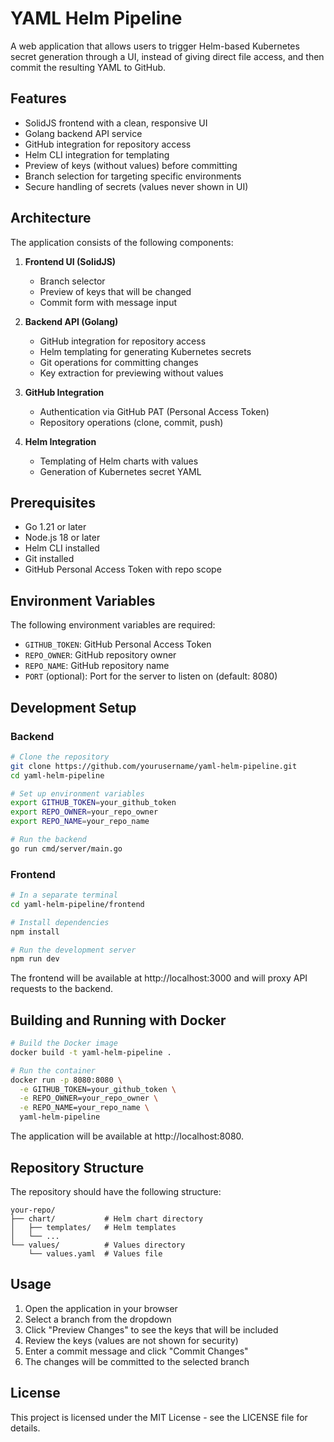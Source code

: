 # YAML Helm Pipeline

A web application that allows users to trigger Helm-based Kubernetes secret generation through a UI, instead of giving direct file access, and then commit the resulting YAML to GitHub.

## Features

- SolidJS frontend with a clean, responsive UI
- Golang backend API service
- GitHub integration for repository access
- Helm CLI integration for templating
- Preview of keys (without values) before committing
- Branch selection for targeting specific environments
- Secure handling of secrets (values never shown in UI)

## Architecture

The application consists of the following components:

1. **Frontend UI (SolidJS)**
   - Branch selector
   - Preview of keys that will be changed
   - Commit form with message input

2. **Backend API (Golang)**
   - GitHub integration for repository access
   - Helm templating for generating Kubernetes secrets
   - Git operations for committing changes
   - Key extraction for previewing without values

3. **GitHub Integration**
   - Authentication via GitHub PAT (Personal Access Token)
   - Repository operations (clone, commit, push)

4. **Helm Integration**
   - Templating of Helm charts with values
   - Generation of Kubernetes secret YAML

## Prerequisites

- Go 1.21 or later
- Node.js 18 or later
- Helm CLI installed
- Git installed
- GitHub Personal Access Token with repo scope

## Environment Variables

The following environment variables are required:

- `GITHUB_TOKEN`: GitHub Personal Access Token
- `REPO_OWNER`: GitHub repository owner
- `REPO_NAME`: GitHub repository name
- `PORT` (optional): Port for the server to listen on (default: 8080)

## Development Setup

### Backend

```bash
# Clone the repository
git clone https://github.com/yourusername/yaml-helm-pipeline.git
cd yaml-helm-pipeline

# Set up environment variables
export GITHUB_TOKEN=your_github_token
export REPO_OWNER=your_repo_owner
export REPO_NAME=your_repo_name

# Run the backend
go run cmd/server/main.go
```

### Frontend

```bash
# In a separate terminal
cd yaml-helm-pipeline/frontend

# Install dependencies
npm install

# Run the development server
npm run dev
```

The frontend will be available at http://localhost:3000 and will proxy API requests to the backend.

## Building and Running with Docker

```bash
# Build the Docker image
docker build -t yaml-helm-pipeline .

# Run the container
docker run -p 8080:8080 \
  -e GITHUB_TOKEN=your_github_token \
  -e REPO_OWNER=your_repo_owner \
  -e REPO_NAME=your_repo_name \
  yaml-helm-pipeline
```

The application will be available at http://localhost:8080.

## Repository Structure

The repository should have the following structure:

```
your-repo/
├── chart/           # Helm chart directory
│   ├── templates/   # Helm templates
│   └── ...
└── values/          # Values directory
    └── values.yaml  # Values file
```

## Usage

1. Open the application in your browser
2. Select a branch from the dropdown
3. Click "Preview Changes" to see the keys that will be included
4. Review the keys (values are not shown for security)
5. Enter a commit message and click "Commit Changes"
6. The changes will be committed to the selected branch

## License

This project is licensed under the MIT License - see the LICENSE file for details.
